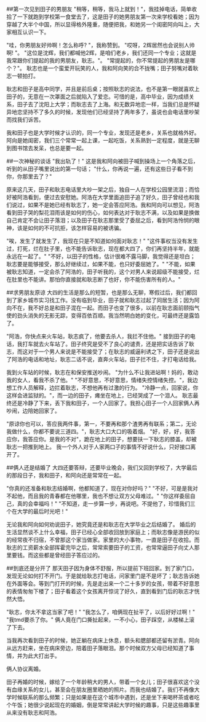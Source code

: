 ##第一次见到田子的男朋友
"稍等，稍等，我马上就到！"，我挂掉电话，简单收拾了一下就跑到学校第一食堂去了，这是田子的她男朋友第一次来学校看她；因为穿越了大半个中国，所以显得格外隆重，随便把我，和她另一个闺密阿向叫上，大家相互认识一下。

"哇，你男朋友好帅啊！怎么称呼? "，我称赞到。
"哎呀，2辉居然也会说别人帅啊! "。
"这位是沈辉，我们都喊他2辉，是咱们老乡，我们还同一个专业；这就是我常跟你们提起的我的男朋友，耿志。"。
"常提起的，你不常提起的男朋友是哪个？"。
耿志也是一个蛮爱开玩笑的人，我和阿向笑的合不拢嘴；田子努嘴对着耿志一顿拍打。

耿志和田子是高中同学，并且是前后桌；按照耿志的说法，也不是第一眼就喜欢上田子的，无意在一次罩面之后就陷入了爱恋。可惜的是，高中毕业，因为成绩关系，田子去了沈阳上大学；而耿志去了上海。和无数异地恋一样，当我们总是怀疑异地恋坚持不了多久的时候，发现他们已经坚持了两年多了，虽说也会电话里吵架而找我们诉苦。

我和田子也是大学时候才认识的，同一个专业，发现还是老乡，关系也就格外好。阿向是她闺密，我们三个常常一起上课，一起吃饭，关系熟到一定程度，就是无聊到图书馆去发呆，也总是要一起。


##一次神秘的谈话
"我出轨了！"
这是我和阿向被田子喊到操场上一个角落之后，听到的从田子嘴里说出的第一句话；
"什么，你再说一遍，还有这些日子看不到你，你那里去了？"

原来这几天，田子和耿志电话里大吵一架之后，独自一人在学校公园里流泪；而恰好被阿浩看到，便过去安慰她。阿浩在大学里面追田子追了好久，田子曾经也和我们说过，如果不是她已经有耿志了，她一定会答应阿浩。我和阿向可以想见，阿浩看到田子哭的梨花泪雨该是如何的伤心，如何表达对于耿志不满，以及如果是换做自己肯定不会让田子落泪；以及田子在耿志那里受了委屈之后，看到阿浩怜悯的眼神，该是如何的不可抗拒，该怎样容易的被诱骗。

"唉，发生了就发生了，我现在只是不知道如何面对耿志！"
"这件事权当没有发生过，打死，烂在肚子里，也不能告诉耿志，现在都大四了，你们再坚持半年，就能永远在一起了。"
"不好，以田子的性格，估计很难不露马脚，我觉得还是坦白；耿志要是能够接受，那么好继续过，如果不能，也只好委屈她了。"
"不能，如果被耿志知道，一定会杀了阿浩的，田子听我的，这个对男人来说超级不能接受，烂在肚里也不能讲。那怕你直接就和耿志断了也好，你不能伤害所有的人。"

##求男朋友原谅
大四的生活是那么的短暂，也是那么无聊，寒假过后，我们都回到了家乡城市实习找工作。没有临到毕业，田子就和耿志过起了同居生活；因为阿向不在，我不好总是和田子混在一起。而田子也变了很多，以前在耿志面前颐指气使的劲头消失的无影无踪，变得百依百顺。我当然明白她的变化，可最终还是露馅了。

"阿浩，你快点来火车站，耿志疯了，他要去杀人，我拦不住他。"
接到田子的电话，我打车就去火车站了。田子终究是受不了良心的谴责，还是把实话告诉了耿志，而这对于一个男人来说是不能接受了；在耿志的威逼利诱之下，田子还是说出了阿浩的电话和地址，耿志二话不说，直奔火车站，田子拦不住，才打电话给我。

我到火车站的时候，耿志在和保安推送吵闹。
"为什么不让我进站啊！妈的，敢动我的女人，看我不杀了他。"
"不好意思，不好意思，情绪失控情绪失控。"，我边想工作人员解释，边拦着耿志，不想他再有过激的行为。
"冷静一点，回家说，你这样会进监狱的。"，而一边的田子，瘫坐在地上，已经哭成了一个泪人。
耿志最终还是冷静了下来，丢下我和田子，一个人回家了。我担心田子一个人回家俩人再吵闹，边陪她回家了。

"原谅你也可以，答应我两件事，第一，不要再和那个渣男再有联系；第二，无论我做什么，你都不要说三道四。"，耿志大口大口的吸着烟。
"好，好，好，我答应你，我答应你。是我的不对"，跪在地上的田子，想要扶一下耿志的膝盖，却被耿志一把推到地上。
我一个外人对于人家两口子的事情不好说什么，只好接口离开了。

##俩人还是结婚了
大四还要答辩，还要毕业晚会，我们又回到学校了，大学最后的那段日子，我和田子，和阿向还是常常在一起。

"你真的还准备和耿志结婚啊，他都知道了，现在对你好吗？"
"不好，可是是我对不起他，而且我的青春都在他哪里，我也不想让双方父母难过。"
"你这样委屈自己，真的会幸福吗！"
"不知道，走一步算一步，再说吧。不提他了，珍惜我们三个在大学的最后时光吧！"

无论我和阿向如何劝说田子，她究竟还是和耿志在大学毕业之后结婚了。
婚后的生活显然谈不上什么幸福，田子已经心全部收回放到家庭上；而耿志像是游民的似的经常夜不归宿，不曾那这个家当做家。家里的大小事物，一直是田子在收拾。而耿志的工资薪水全部挥霍完毕之后，常常索要田子的工资，也常常逼田子向丈人那里要钱。而这些都是曾经田子答应过的。

##到底还是分开了
那天田子因为身体不舒服，所以提前下班回家。到了家门口，发现无论如何打不开门。于是就给耿志打电话，问家里门是不是坏了；耿志告诉她在外面等会。等到门打开的时候，先是走出来一个二十多岁的女孩，带着不好意思的表情匆匆下楼了；田子看着这个女孩离开惊诧了好久，直到看到门后的耿志才恍然大悟。

"耿志，你太不拿这当家了吧！"
"我怎么了，咱俩现在扯平了，以后好好过啊！"
"我tmd要杀了你。"
俩人竟在门口撕扯起来，一不小心，田子踩空，从楼梯上滚了下去。


当我再次看到田子的时候，她正躺在病床上休息，额头和腮部都还留有淤青。阿向从远方赶来，坐在病床旁边，陪着田子落眼泪。那个时候双方父母已经知道了事情，并为此大打出手。

俩人协议离婚。


田子再婚的时候，嫁给了一个年龄稍大的男人，带着一个女儿；田子很喜欢这个没有血缘关系的女儿，甚至会在朋友圈里晒她的照片。而我也结婚了。我们不再像大学时候联系的那么频繁；只是如果是在这个城市中遇到，还是坐下来喝杯茶或者吃个午饭；她很少说起现在的婚姻，倒是常常讲起大学时候的趣事，只是这些趣事里从来没有耿志和阿浩。

